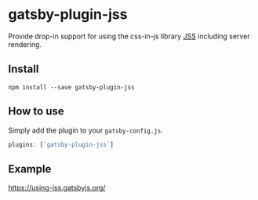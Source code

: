 # gatsby-plugin-jss

Provide drop-in support for using the css-in-js library [JSS](https://github.com/cssinjs/react-jss) including server rendering.

## Install

`npm install --save gatsby-plugin-jss`

## How to use

Simply add the plugin to your `gatsby-config.js`.

```javascript
plugins: [`gatsby-plugin-jss`]
```

## Example

https://using-jss.gatsbyjs.org/
